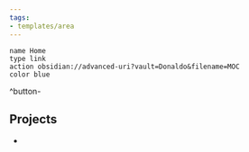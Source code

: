 ```yaml
---
tags:
- templates/area
---
```

```button
name Home
type link
action obsidian://advanced-uri?vault=Donaldo&filename=MOC
color blue
```
^button-

## Projects

- 